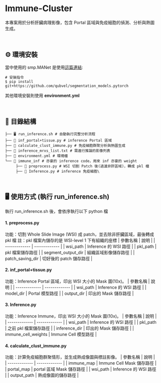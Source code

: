 # Immune-Cluster
本專案用於分析肝臟病理影像，包含 Portal 區域與免疫細胞的偵測、分析與熱圖生成。

</br>

## ⚙️ 環境安裝
當中使用的 smp.MANet 是使用[這篇連結](https://github.com/qubvel-org/segmentation_models.pytorch):  
```
# 安裝指令
$ pip install git+https://github.com/qubvel/segmentation_models.pytorch
```
其他環境安裝則使用 **environment.yml**

</br>

## 📂 目錄結構
```
├── 🖥️ run_inference.sh # 自動執行完整分析流程
├── 📄 inf_portal+tissue.py # inference Portal 區域
├── 📄 calculate_clust_immune.py # 免疫細胞群聚分析與熱圖生成
├── 📑 inference_mrxs_list.txt # 需進行推論的影像列表
├── 📑 environment.yml # 環境檔
└── 📂 immune_inf # 亦豪的 inference code，用來 inf 亦豪的 weight
     ├── 📄 preprocess.py # WSI 切割 Patch 後(過濾非肝區域)，轉成 pkl 檔
     ├── 📄 Inference.py # inference 免疫細胞\
```

</br>

## 🖥️ 使用方式 (執行 run_inference.sh)

執行 run_inference.sh 後，會依序執行以下 python 檔

#### 1. preprocess.py
功能：切割 Whole Slide Image (WSI) 成 patch，並去除非肝臟區域，最後轉成 pkl 檔
註：pkl 檔案內儲存的是 WSI-level 1 下有組織的座標
| 參數名稱  | 說明 |
| ------------- | ------------- |
| wsi_path  | Inference 的 WSI 路徑 |
| pkl_path  | pkl 檔案儲存路徑  |
| segment_output_dir  | 組織區域影像儲存路徑 |
| patch_saving_dir  | 切好後的 patch 儲存路徑  |

#### 2. inf_portal+tissue.py
功能：Inference Portal 區域，印出 WSI 大小的 Mask 圖(10x)。
| 參數名稱  | 說明 |
| ------------- | ------------- |
| wsi_path  | Inference 的 WSI 路徑 |
| model_dir  | Portal 模型路徑 |
| output_dir  | 印出的 Mask 儲存路徑 |


#### 3. Inference.py
功能：Inference Immune，印出 WSI 大小的 Mask 圖(10x)。
| 參數名稱  | 說明 |
| ------------- | ------------- |
| wsi_path  | Inference 的 WSI 路徑 |
| pkl_path  | 之前 pkl 檔案儲存路徑  |
| inference_dir | 印出的 Mask 儲存路徑 |
| immune_cell_weights  | Immune Cell 模型路徑 |


#### 4. calculate_clust_immune.py
功能：計算免疫細胞群聚情形，並生成熱成像圖與標註影像。
| 參數名稱  | 說明 |
| ------------- | ------------- |
| immune_map  | Immune Cell Mask 儲存路徑 |
| portal_map   | portal 區域 Mask 儲存路徑 |
| wsi_path   | Inference 的 WSI 路徑 |
| output_path   | 熱成像圖的儲存路徑 |
  
